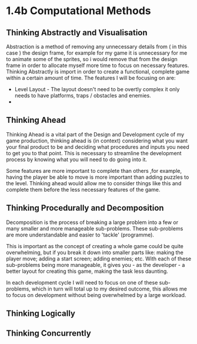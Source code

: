 # 1.4b Computational Methods

## Thinking Abstractly and Visualisation

Abstraction is a method of removing any unnecessary details from ( in this case ) the design frame, for example for my game it is unnecessary for me to animate some of the sprites, so i would remove that from the design frame in order to allocate myself more time to focus on necessary features. Thinking Abstractly is import in order to create a functional, complete game within a certain amount of time. The features I will be focusing on are:

* Level Layout - The layout doesn't need to be overtly complex it only needs to have platforms, traps / obstacles and enemies.
*

## Thinking Ahead

Thinking Ahead is a vital part of the Design and Development cycle of my game production, thinking ahead is (in context) considering what you want your final product to be and deciding what procedures and inputs you need to get you to that point. This is necessary to streamline the development process by knowing what you will need to do going into it.

Some features are more important to complete than others ,for example, having the player be able to move is more important than adding puzzles to the level. Thinking ahead would allow me to consider things like this and complete them before the less necessary features of the game.

## Thinking Procedurally and Decomposition

Decomposition is the process of breaking a large problem into a few or many smaller and more manageable sub-problems. These sub-problems are more understandable and easier to 'tackle' (programme).&#x20;

This is important as the concept of creating a whole game could be quite overwhelming, but if you break it down into smaller parts like: making the player move; adding a start screen; adding enemies; etc. With each of these sub-problems being more manageable, it gives you - as the developer - a better layout for creating this game, making the task less daunting.

In each development cycle I will need to focus on one of these sub-problems, which in turn will total up to my desired outcome, this allows me to focus on development without being overwhelmed by a large workload.

## Thinking Logically



## Thinking Concurrently
